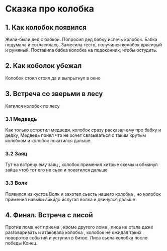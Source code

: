 # Сказка про колобка

## 1. Как колобок появился
Жили-были дед с бабкой. 
Попросил дед бабку испечь колобок.
Бабка подумала и согласилась. Замесила тесто, получился колобок красивый и румяный.
Поставила бабка колобка на подоконник, чтобы остудить.

## 2. Как коболок убежал
Колобок стоял стоял да и выпрыгнул в окно
## 3. Встреча со зверьми в лесу
Катился колобок по лесу
### 3.1 Медведь
Как только встретил медведя, колобок сразу расказал ему про бабку и дедку, Медведь понял что не хочет связываться с таким крутым колобком и колобок покатился дальше.
### 3.2 Заяц
Тут на встречу ему заяц , колобок применил хитрые схемы и обманул зайца чтоб тот его не сьел и покатился дальше
### 3.3 Волк
Появился из кустов Волк и захотел сьесть нашего колобка , но колобок применил навыки айкидо испугал волка и двинулся дальше
## 4. Финал. Встреча с лисой
Против лома нет приема , кроме другого лома , лиса не стала даже разговаривать и атаковала колобка , колобок не ожидал таких поворотов событий и уступил в битве. Лиса сьела колобка после победы Конец.